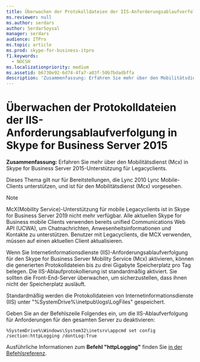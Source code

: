 ```yaml
---
title: Überwachen der Protokolldateien der IIS-Anforderungsablaufverfolgung in Skype for Business Server 2015
ms.reviewer: null
ms.author: serdars
author: SerdarSoysal
manager: serdars
audience: ITPro
ms.topic: article
ms.prod: skype-for-business-itpro
f1.keywords:
  - NOCSH
ms.localizationpriority: medium
ms.assetid: b6730e92-6d74-4fa7-a83f-50b7bdadbffa
description: 'Zusammenfassung: Erfahren Sie mehr über den Mobilitätsdienst (Mcx) in Skype for Business Server 2015-Unterstützung für Legacyclients.'
---
```


# <a name="monitoring-iis-request-tracing-log-files-in-skype-for-business-server-2015"></a>Überwachen der Protokolldateien der IIS-Anforderungsablaufverfolgung in Skype for Business Server 2015
 
**Zusammenfassung:** Erfahren Sie mehr über den Mobilitätsdienst (Mcx) in Skype for Business Server 2015-Unterstützung für Legacyclients.
  
Dieses Thema gilt nur für Bereitstellungen, die Lync 2010 Lync Mobile-Clients unterstützen, und ist für den Mobilitätsdienst (Mcx) vorgesehen.

> [!NOTE]
> McX(Mobility Service)-Unterstützung für mobile Legacyclients ist in Skype for Business Server 2019 nicht mehr verfügbar. Alle aktuellen Skype for Business mobile Clients verwenden bereits unified Communications Web API (UCWA), um Chatnachrichten, Anwesenheitsinformationen und Kontakte zu unterstützen. Benutzer mit Legacyclients, die MCX verwenden, müssen auf einen aktuellen Client aktualisieren.
  
Wenn Sie Internetinformationsdienste (IIS)-Anforderungsablaufverfolgung für den Skype for Business Server Mobility Service (Mcx) aktivieren, können die generierten Protokolldateien bis zu drei Gigabyte Speicherplatz pro Tag belegen. Die IIS-Ablaufprotokollierung ist standardmäßig aktiviert. Sie sollten die Front-End-Server überwachen, um sicherzustellen, dass ihnen nicht der Speicherplatz ausläuft. 
  
Standardmäßig werden die Protokolldateien von Internetinformationsdienste (IIS) unter "%SystemDrive%\inetpub\logs\LogFiles" gespeichert.
  
Geben Sie an der Befehlszeile Folgendes ein, um die IIS-Ablaufverfolgung für Anforderungen für den gesamten Server zu deaktivieren:
  
```console
%SystemDrive%\Windows\System32\inetsrv\appcmd set config /section:httpLogging /dontLog:True
```

Ausführliche Informationen zum **Befehl "httpLogging"** finden Sie [in der Befehlsreferenz](/previous-versions/iis/settings-schema/aa347466(v=vs.90)).
